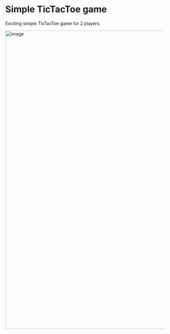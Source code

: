 # Simple TicTacToe game 
Exciting simple TicTacToe game for 2 players.

<img width="1919" height="940" alt="image" src="https://github.com/user-attachments/assets/8849ccdd-d7f8-4939-bfc4-6bb2214dae2b" />
